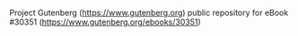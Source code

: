 Project Gutenberg (https://www.gutenberg.org) public repository for eBook #30351 (https://www.gutenberg.org/ebooks/30351)
